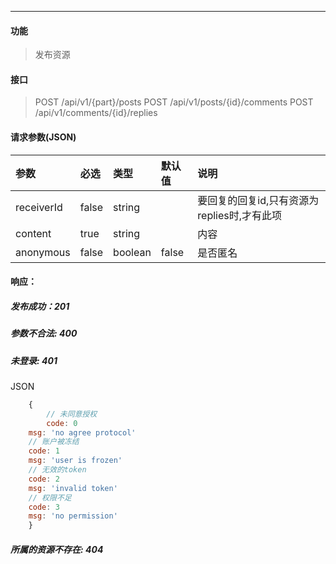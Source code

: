 -----------
#### 功能

> 发布资源

#### 接口

> POST /api/v1/{part}/posts
> POST /api/v1/posts/{id}/comments
> POST /api/v1/comments/{id}/replies

#### 请求参数(JSON)

|参数|必选 |类型|默认值|说明|
|:----- |:-------|:-----|:----- |:----- |
|receiverId |false |string|| 要回复的回复id,只有资源为replies时,才有此项|
|content |true |string||内容|
|anonymous |false |boolean|false|是否匿名|

#### 响应：
##### 发布成功：201
##### 参数不合法: 400
##### 未登录: 401
JSON
```js
	{
		// 未同意授权
		code: 0
    msg: 'no agree protocol'
    // 账户被冻结
    code: 1
    msg: 'user is frozen'
    // 无效的token
    code: 2
    msg: 'invalid token'
    // 权限不足
    code: 3
    msg: 'no permission'
	}
```
##### 所属的资源不存在: 404
